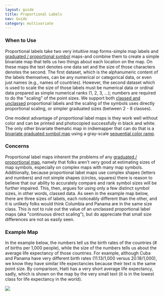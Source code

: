 ```yaml
---
layout: guide
title: Proportional Labels
nav: Guide
category: multivariate
---
```


### When to Use

Proportional labels take two very intuitive map forms-simple map labels and [graduated / proportional symbol](../articles/proportional_symbols.html) maps-and combine them to create a simple bivariate map that tells us two things about each location on the map. On these maps the text denotes one data set and the size of those characters denotes the second. The first dataset, which is the alphanumeric content of the labels themselves, can be any numerical or categorical data, or even just names (e.g., names of countries). However, the second dataset which is used to scale the size of those labels must be numerical data or ordinal data prepared as simple numerical ranks (1, 2, 3, ...); numbers are required to do the "scaling" of the point sizes. We support both [classed and unclassed](../articles/classification.html) proportional labels and the scaling of the symbols uses directly proportional scaling, or simpler graduated sizes (between 2 - 8 classes).

One modest advantage of proportional label maps is they work well without color and can be printed and photocopied successfully in black and white. The only other bivariate thematic map in indiemapper that can do that is a [bivariate graduated symbol map](../articles/bivariate_graduated.html) using a gray-scale [sequential color ramp](../articles/color_schemes.html).

### Concerns

Proportional label maps inherent the problems of any [graduated / proportional map](../articles/proportional_symbols.html), namely that folks aren't very good at estimating sizes of map symbols, especially on complex maps with many map symbols. Additionally, because proportional label maps use complex shapes (letters and numbers) and not simple shapes (circles, squares) there is reason to believe that our ability to accurately compare and rank symbol sizes will be further impaired. This, then, argues for using only a few distinct symbol sizes, in other words, classed data. As seen in the example map below, there are three sizes of labels, each noticeably different than the other, and it is unlikely folks would think Columbia and Panama are in the same size class. This is not to rule out the value of an unclassed proportional label maps (aka "continuous direct scaling"), but do appreciate that small size differences are not as easily seen.

### Example Map

In the example below, the numbers tell us the birth rates of the countries (# of births per 1,000 people), while the size of the numbers tells us about the average life expectancy of those countries. For example, although Cuba and Panama have very different birth rates (11.13/1,000 versus 20.18/1,000), we know they have similar life expectancies because their text is the same point size. By comparison, Haiti has a very short average life expectancy, sadly, which is shown on the map by the very small text (it is in the lowest class for life expectancy in the world).

![]({{site.baseurl}}/media/guides/alpha_map2.png)